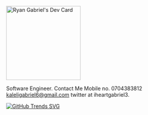 
 <a href="https://app.daily.dev/ryangabriel73"><img src="https://api.daily.dev/devcards/fd081077e5ba48a09c69d0b4ac3708e4.png?r=q7w" width="200" alt="Ryan Gabriel's Dev Card"/></a>

Software Engineer. 
Contact Me
Mobile no. 0704383812
kaleligabriel6@gmail.com
twitter at iheartgabriel3.


 [![GitHub Trends SVG](https://api.githubtrends.io/user/svg/RyanKaleliGabriel/langs?time_range=one_year&include_private=True&loc_metric=changed&compact=True&theme=dark)](https://githubtrends.io)










